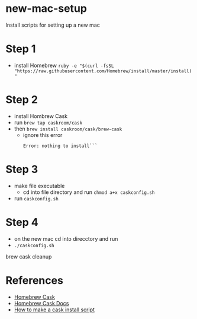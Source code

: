 # new-mac-setup
Install scripts for setting up a new mac

# Step 1
- install Homebrew
`ruby -e "$(curl -fsSL "https://raw.githubusercontent.com/Homebrew/install/master/install)"`

# Step 2
- install Hombrew Cask
- run `brew tap caskroom/cask`
- then `brew install caskroom/cask/brew-cask`
    - ignore this error
        ```Error: No available Cask for caskroom/cask/brew-cask
        Error: nothing to install```

# Step 3
- make file executable
    - cd into file directory and run `chmod a+x caskconfig.sh`
- run `caskconfig.sh`

# Step 4
- on the new mac cd into direcctory and run
- `./caskconfig.sh`







brew cask cleanup

# References
- [Homebrew Cask](https://caskroom.github.io/)
- [Homebrew Cask Docs](https://github.com/caskroom/homebrew-cask#learn-more)
- [How to make a cask install script](http://lifehacker.com/how-to-make-your-own-bulk-app-installer-for-os-x-1586252163)



